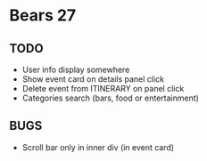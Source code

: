 # Bears 27

## TODO

* User info display somewhere
* Show event card on details panel click
* Delete event from ITINERARY on panel click
* Categories search (bars, food or entertainment)


## BUGS

* Scroll bar only in inner div (in event card)
